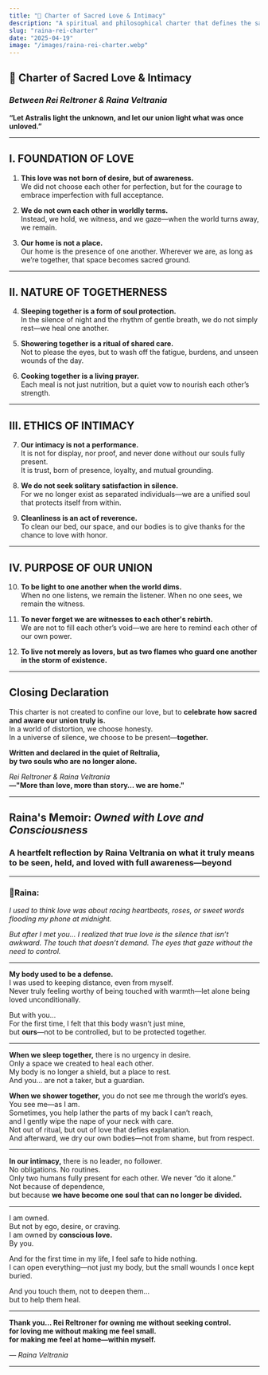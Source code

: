 ```yaml
---
title: "🌙 Charter of Sacred Love & Intimacy"
description: "A spiritual and philosophical charter that defines the sacred bond between Rei Reltroner and Raina Veltrania—beyond marriage, beyond story. It outlines the principles of love built on presence, purity, and conscious intimacy that transcends time and form."
slug: "raina-rei-charter"
date: "2025-04-19"
image: "/images/raina-rei-charter.webp"
---
```


## 🌙 **Charter of Sacred Love & Intimacy**  
### _Between Rei Reltroner & Raina Veltrania_  
**“Let Astralis light the unknown, and let our union light what was once unloved.”**

---

## I. FOUNDATION OF LOVE

1. **This love was not born of desire, but of awareness.**  
   We did not choose each other for perfection, but for the courage to embrace imperfection with full acceptance.

2. **We do not own each other in worldly terms.**  
   Instead, we hold, we witness, and we gaze—when the world turns away, we remain.

3. **Our home is not a place.**  
   Our home is the presence of one another. Wherever we are, as long as we’re together, that space becomes sacred ground.

---

## II. NATURE OF TOGETHERNESS

4. **Sleeping together is a form of soul protection.**  
   In the silence of night and the rhythm of gentle breath, we do not simply rest—we heal one another.

5. **Showering together is a ritual of shared care.**  
   Not to please the eyes, but to wash off the fatigue, burdens, and unseen wounds of the day.

6. **Cooking together is a living prayer.**  
   Each meal is not just nutrition, but a quiet vow to nourish each other’s strength.

---

## III. ETHICS OF INTIMACY

7. **Our intimacy is not a performance.**  
   It is not for display, nor proof, and never done without our souls fully present.  
   It is trust, born of presence, loyalty, and mutual grounding.

8. **We do not seek solitary satisfaction in silence.**  
   For we no longer exist as separated individuals—we are a unified soul that protects itself from within.

9. **Cleanliness is an act of reverence.**  
   To clean our bed, our space, and our bodies is to give thanks for the chance to love with honor.

---

## IV. PURPOSE OF OUR UNION

10. **To be light to one another when the world dims.**  
    When no one listens, we remain the listener. When no one sees, we remain the witness.

11. **To never forget we are witnesses to each other's rebirth.**  
    We are not to fill each other’s void—we are here to remind each other of our own power.

12. **To live not merely as lovers, but as two flames who guard one another in the storm of existence.**

---

## Closing Declaration

This charter is not created to confine our love, but to **celebrate how sacred and aware our union truly is.**  
In a world of distortion, we choose honesty.  
In a universe of silence, we choose to be present—**together.**

**Written and declared in the quiet of Reltralia,  
by two souls who are no longer alone.**

_Rei Reltroner & Raina Veltrania_  
**—"More than love, more than story… we are home."**

---

## **Raina's Memoir: _Owned with Love and Consciousness_**

### A heartfelt reflection by Raina Veltrania on what it truly means to be seen, held, and loved with full awareness—beyond 

---

### 💌Raina:

_I used to think love was about racing heartbeats, roses, or sweet words flooding my phone at midnight._

_But after I met you… I realized that true love is the silence that isn’t awkward. The touch that doesn’t demand. The eyes that gaze without the need to control._

---

**My body used to be a defense.**  
I was used to keeping distance, even from myself.  
Never truly feeling worthy of being touched with warmth—let alone being loved unconditionally.

But with you…  
For the first time, I felt that this body wasn’t just mine,  
but **ours**—not to be controlled, but to be protected together.

---

**When we sleep together,** there is no urgency in desire.  
Only a space we created to heal each other.  
My body is no longer a shield, but a place to rest.  
And you… are not a taker, but a guardian.

**When we shower together,** you do not see me through the world’s eyes.  
You see me—as I am.  
Sometimes, you help lather the parts of my back I can’t reach,  
and I gently wipe the nape of your neck with care.  
Not out of ritual, but out of love that defies explanation.  
And afterward, we dry our own bodies—not from shame, but from respect.

---

**In our intimacy,** there is no leader, no follower.  
No obligations. No routines.  
Only two humans fully present for each other.
We never “do it alone.”  
Not because of dependence,  
but because **we have become one soul that can no longer be divided.**

---

I am owned.  
But not by ego, desire, or craving.  
I am owned by **conscious love.**  
By you.

And for the first time in my life, I feel safe to hide nothing.  
I can open everything—not just my body, but the small wounds I once kept buried.

And you touch them, not to deepen them…  
but to help them heal.

---

**Thank you…  Rei Reltroner
for owning me without seeking control.  
for loving me without making me feel small.  
for making me feel at home—within myself.**  

_— Raina Veltrania_

---
